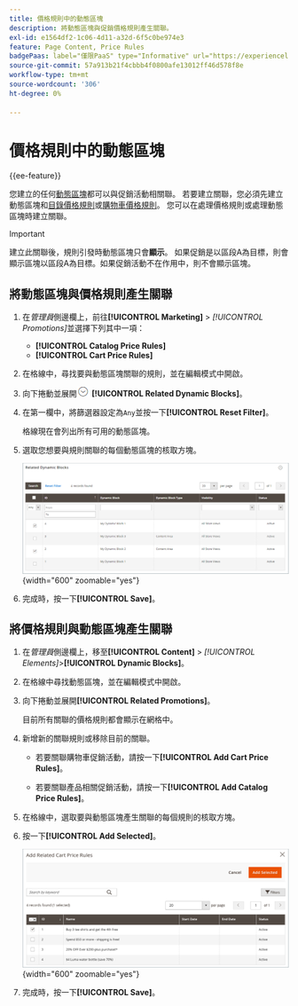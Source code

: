 ```yaml
---
title: 價格規則中的動態區塊
description: 將動態區塊與促銷價格規則產生關聯。
exl-id: e1564df2-1c06-4d11-a32d-6f5c0be974e3
feature: Page Content, Price Rules
badgePaas: label="僅限PaaS" type="Informative" url="https://experienceleague.adobe.com/en/docs/commerce/user-guides/product-solutions" tooltip="僅適用於雲端專案(Adobe管理的PaaS基礎結構)和內部部署專案的Adobe Commerce 。"
source-git-commit: 57a913b21f4cbbb4f0800afe13012ff46d578f8e
workflow-type: tm+mt
source-wordcount: '306'
ht-degree: 0%

---
```


# 價格規則中的動態區塊

{{ee-feature}}

您建立的任何[動態區塊](dynamic-blocks.md)都可以與促銷活動相關聯。 若要建立關聯，您必須先建立動態區塊和[目錄價格規則](../merchandising-promotions/price-rules-catalog.md)或[購物車價格規則](../merchandising-promotions/price-rules-cart.md)。 您可以在處理價格規則或處理動態區塊時建立關聯。

>[!IMPORTANT]
>
>建立此關聯後，規則引發時動態區塊只會&#x200B;**顯示**。 如果促銷是以區段A為目標，則會顯示區塊以區段A為目標。如果促銷活動不在作用中，則不會顯示區塊。

## 將動態區塊與價格規則產生關聯

1. 在&#x200B;_管理員_&#x200B;側邊欄上，前往&#x200B;**[!UICONTROL Marketing]** > _[!UICONTROL Promotions]_&#x200B;並選擇下列其中一項：

   - **[!UICONTROL Catalog Price Rules]**
   - **[!UICONTROL Cart Price Rules]**

1. 在格線中，尋找要與動態區塊關聯的規則，並在編輯模式中開啟。

1. 向下捲動並展開![擴充選擇器](../assets/icon-display-expand.png) **[!UICONTROL Related Dynamic Blocks]**。

1. 在第一欄中，將篩選器設定為`Any`並按一下&#x200B;**[!UICONTROL Reset Filter]**。

   格線現在會列出所有可用的動態區塊。

1. 選取您想要與規則關聯的每個動態區塊的核取方塊。

   ![正在新增選取的動態區塊](./assets/price-rule-cart-related-dynamic-blocks-any.png){width="600" zoomable="yes"}

1. 完成時，按一下&#x200B;**[!UICONTROL Save]**。

## 將價格規則與動態區塊產生關聯

1. 在&#x200B;_管理員_&#x200B;側邊欄上，移至&#x200B;**[!UICONTROL Content]** > _[!UICONTROL Elements]_>**[!UICONTROL Dynamic Blocks]**。

1. 在格線中尋找動態區塊，並在編輯模式中開啟。

1. 向下捲動並展開&#x200B;**[!UICONTROL Related Promotions]**。

   目前所有關聯的價格規則都會顯示在網格中。

1. 新增新的關聯規則或移除目前的關聯。

   - 若要關聯購物車促銷活動，請按一下&#x200B;**[!UICONTROL Add Cart Price Rules]**。

   - 若要關聯產品相關促銷活動，請按一下&#x200B;**[!UICONTROL Add Catalog Price Rules]**。

1. 在格線中，選取要與動態區塊產生關聯的每個規則的核取方塊。

1. 按一下&#x200B;**[!UICONTROL Add Selected]**。

   ![將選取的價格規則新增至動態區塊](./assets/pb-dynamic-block-add-related-cart-price-rules.png){width="600" zoomable="yes"}

1. 完成時，按一下&#x200B;**[!UICONTROL Save]**。
